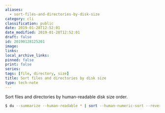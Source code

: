 ```yaml
---
aliases:
  - sort-files-and-directories-by-disk-size
category: cli
classification: public
date: 2019-01-28T12:52:01
date_modified: 2019-01-28T12:52:01
draft: false
id: 20190128125201
image: 
links: 
local_archive_links: 
pinned: false
print: false
series: 
tags: [file, directory, size]
title: Sort files and directories by disk size
type: tech-note
---
```


Sort files and directories by human-readable disk size order.

```sh
$ du --summarize --human-readable * | sort --human-numeric-sort --reverse
```

